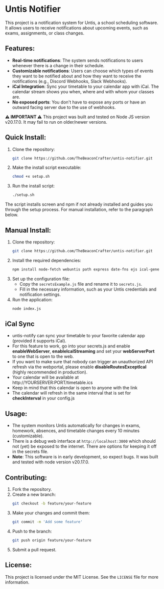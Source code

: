 # Untis Notifier

This project is a notification system for Untis, a school scheduling software. It allows users to receive notifications about upcoming events, such as exams, assignments, or class changes.

## Features:
- **Real-time notifications**: The system sends notifications to users whenever there is a change in their schedule.
- **Customizable notifications**: Users can choose which types of events they want to be notified about and how they want to receive the notifications (e.g., Discord Webhooks, Slack Webhooks).
- **iCal Integration**: Sync your timetable to your calendar app with iCal. The calendar stream shows you when, where and with whom your classes are.
- **No exposed ports**: You don't have to expose any ports or have an outward facing server due to the use of webhooks.

**⚠️ IMPORTANT ⚠️** This project was built and tested on Node JS version v20.17.0. It may fail to run on older/newer versions.

## Quick Install:
1. Clone the repository:
   ```bash
   git clone https://github.com/TheBeaconCrafter/untis-notifier.git
   ```
2. Make the install script executable:
   ```bash
   chmod +x setup.sh
   ```
3. Run the install script:
   ```bash
   ./setup.sh
   ```
The script installs screen and npm if not already installed and guides you through the setup process. For manual installation, refer to the paragraph below.

## Manual Install:
1. Clone the repository:
   ```bash
   git clone https://github.com/TheBeaconCrafter/untis-notifier.git
   ```
2. Install the required dependencies:
   ```bash
   npm install node-fetch webuntis path express date-fns ejs ical-generator readline
   ```
3. Set up the configuration file: 
   - Copy the `secretsExample.js` file and rename it to `secrets.js`.
   - Fill in the necessary information, such as your Untis credentials and notification settings.
4. Run the application:
   ```bash
   node index.js
   ```

## iCal Sync
- untis-notify can sync your timetable to your favorite calendar app (provided it supports iCal).
- For this feature to work, go into your secrets.js and enable **enableWebServer**, **enableIcalStreaming** and set your **webServerPort** to one that is open to the web.
- If you want to make sure that nobody can trigger an unauthorized API refresh via the webportal, please enable **disableRoutesExceptIcal** (highly recommended in production).
- Your calendar will be available at http://YOURSERVER:PORT/timetable.ics
- Keep in mind that this calendar is open to anyone with the link
- The calendar will refresh in the same interval that is set for **checkInterval** in your config.js

## Usage:
- The system monitors Untis automatically for changes in exams, homework, absences, and timetable changes every 10 minutes (customizable).
- There is a debug web interface at `http://localhost:3000` which should not (yet) be exposed to the internet. There are options for keeping it off in the secrets file.
- **Note**: This software is in early development, so expect bugs. It was built and tested with node version v20.17.0.

## Contributing:
1. Fork the repository.
2. Create a new branch:
   ```bash
   git checkout -b feature/your-feature
   ```
3. Make your changes and commit them:
   ```bash
   git commit -m 'Add some feature'
   ```
4. Push to the branch:
   ```bash
   git push origin feature/your-feature
   ```
5. Submit a pull request.

## License:
This project is licensed under the MIT License. See the `LICENSE` file for more information.
